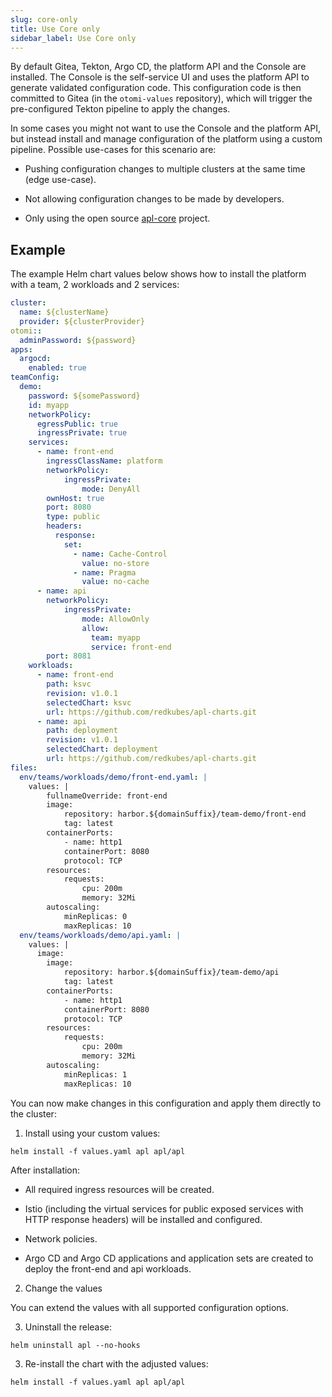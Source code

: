 ```yaml
---
slug: core-only
title: Use Core only
sidebar_label: Use Core only
---
```


By default Gitea, Tekton, Argo CD, the platform API and the Console are installed. The Console is the self-service UI and uses the platform API to generate validated configuration code. This configuration code is then committed to Gitea (in the `otomi-values` repository), which will trigger the pre-configured Tekton pipeline to apply the changes.

In some cases you might not want to use the Console and the platform API, but instead install and manage configuration of the platform using a custom pipeline. Possible use-cases for this scenario are:

- Pushing configuration changes to multiple clusters at the same time (edge use-case).

- Not allowing configuration changes to be made by developers.

- Only using the open source [apl-core](https://github.com/linode/apl-core) project.

## Example

The example Helm chart values below shows how to install the platform with a team, 2 workloads and 2 services:

```yaml
cluster:
  name: ${clusterName}
  provider: ${clusterProvider}
otomi::
  adminPassword: ${password}
apps:
  argocd:
    enabled: true
teamConfig:
  demo:
    password: ${somePassword}
    id: myapp
    networkPolicy:
      egressPublic: true
      ingressPrivate: true
    services:
      - name: front-end
        ingressClassName: platform
        networkPolicy:
            ingressPrivate:
                mode: DenyAll
        ownHost: true
        port: 8080
        type: public
        headers:
          response:
            set:
              - name: Cache-Control
                value: no-store
              - name: Pragma
                value: no-cache
      - name: api
        networkPolicy:
            ingressPrivate:
                mode: AllowOnly
                allow:
                  team: myapp
                  service: front-end
        port: 8081
    workloads:
      - name: front-end
        path: ksvc
        revision: v1.0.1
        selectedChart: ksvc
        url: https://github.com/redkubes/apl-charts.git
      - name: api
        path: deployment
        revision: v1.0.1
        selectedChart: deployment
        url: https://github.com/redkubes/apl-charts.git
files:
  env/teams/workloads/demo/front-end.yaml: |
    values: |
        fullnameOverride: front-end
        image:
            repository: harbor.${domainSuffix}/team-demo/front-end
            tag: latest
        containerPorts:
            - name: http1
            containerPort: 8080
            protocol: TCP
        resources:
            requests:
                cpu: 200m
                memory: 32Mi
        autoscaling:
            minReplicas: 0
            maxReplicas: 10    
  env/teams/workloads/demo/api.yaml: |
    values: |
      image:
        image:
            repository: harbor.${domainSuffix}/team-demo/api
            tag: latest
        containerPorts:
            - name: http1
            containerPort: 8080
            protocol: TCP
        resources:
            requests:
                cpu: 200m
                memory: 32Mi
        autoscaling:
            minReplicas: 1
            maxReplicas: 10    
```

You can now make changes in this configuration and apply them directly to the cluster:

1. Install using your custom values:

```
helm install -f values.yaml apl apl/apl
```

After installation:

- All required ingress resources will be created.

- Istio (including the virtual services for public exposed services with HTTP response headers) will be installed and configured.

- Network policies.

- Argo CD and Argo CD applications and application sets are created to deploy the front-end and api workloads.

2. Change the values

You can extend the values with all supported configuration options.

3. Uninstall the release:

```
helm uninstall apl --no-hooks
```

3. Re-install the chart with the adjusted values:

```
helm install -f values.yaml apl apl/apl
```
